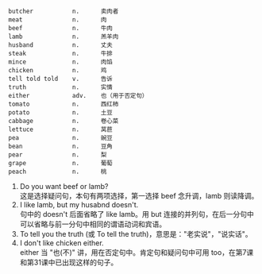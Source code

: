 ```chinese
butcher           n.      卖肉者
meat              n.      肉
beef              n.      牛肉
lamb              n.      羔羊肉
husband           n.      丈夫
steak             n.      牛排
mince             n.      肉馅
chicken           n.      鸡
tell told told    v.      告诉
truth             n.      实情
either            adv.    也（用于否定句）
tomato            n.      西红柿
potato            n.      土豆
cabbage           n.      卷心菜
lettuce           n.      莴苣
pea               n.      豌豆
bean              n.      豆角
pear              n.      梨
grape             n.      葡萄
peach             n.      桃
```

1. Do you want beef or lamb?  
   这是选择疑问句，本句有两项选择，第一选择 beef 念升调，lamb 则读降调。
2. I like lamb, but my husabnd doesn't.  
   句中的 doesn't 后面省略了 like lamb。用 but 连接的并列句，在后一分句中可以省略与前一分句中相同的谓语动词和宾语。
3. To tell you the truth (或 To tell the truth)，意思是："老实说"，"说实话"。
4. I don't like chicken either.  
   either 当 "也(不)" 讲，用在否定句中。肯定句和疑问句中可用 too，在第7课和第31课中已出现这样的句子。
